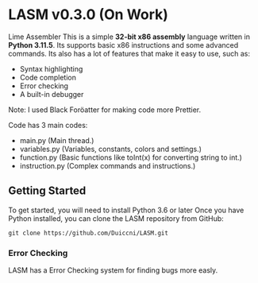 # LASM v0.3.0 (On Work)
Lime Assembler
This is a simple **32-bit x86 assembly** language written in **Python 3.11.5**.
Its supports basic x86 instructions and some advanced commands.
Its also has a lot of features that make it easy to use, such as:

* Syntax highlighting
* Code completion
* Error checking
* A built-in debugger

Note: I used Black Foröatter for making code more Prettier.

Code has 3 main codes:

* main.py (Main thread.)
* variables.py (Variables, constants, colors and settings.)
* function.py (Basic functions like toInt(x) for converting string to int.)
* instruction.py (Complex commands and instructions.)

## Getting Started

To get started, you will need to install Python 3.6 or later
Once you have Python installed, you can clone the LASM repository from GitHub:

```
git clone https://github.com/Duiccni/LASM.git
```

### Error Checking

LASM has a Error Checking system for finding bugs more easly.